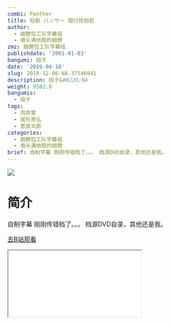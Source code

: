 ```yaml
---
combi: Panther
title: 短剧 パンサー 银行抢劫犯
author:
  - 翅膀包工队字幕组
  - 墙头满地跑的翅膀
zmz: 翅膀包工队字幕组
publishdate: '2001-01-03'
bangumi: 段子
date: '2019-04-18'
slug: 2018-12-06-NA-37546941
description: 段子&#8226;NA
weight: 9582.0
bangumis:
  - 段子
tags:
  - 向井慧
  - 尾形贵弘
  - 菅良太郎
categories:
  - 翅膀包工队字幕组
  - 墙头满地跑的翅膀
brief: 自制字幕 刚刚传错档了。。。 档源DVD自录，其他还是我。
---
```

![](https://i.imgur.com/8FaLhHE.jpg)
# 简介  
自制字幕
刚刚传错档了。。。
档源DVD自录，其他还是我。  

[去B站观看](https://www.bilibili.com/video/av37546941/)
<div class ="resp-container"><iframe class="testiframe" src="//player.bilibili.com/player.html?aid=37546941"", scrolling="no", allowfullscreen="true" > </iframe></div> 

